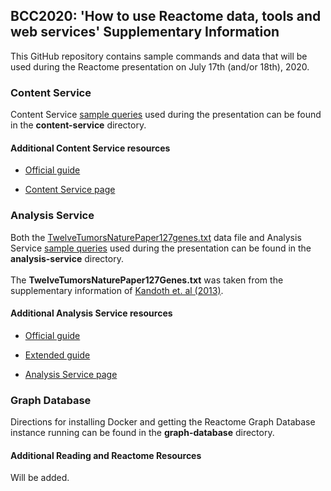 <h2> BCC2020: 'How to use Reactome data, tools and web services' Supplementary Information </h2>

This GitHub repository contains sample commands and data that will be used during the Reactome presentation on July 17th (and/or 18th), 2020.

<h3> Content Service </h3>
Content Service <a href="https://github.com/reactome/BCC-2020/blob/master/content-service/content-service_sample-commands.sh">sample queries</a> used during the presentation can be found in the <b>content-service</b> directory.

  <h4> Additional Content Service resources</h4>

  - <a href="https://reactome.org/dev/content-service">Official guide</a>

  - <a href="https://reactome.org/ContentService/">Content Service page</a>

<h3> Analysis Service </h3>
Both the <a href="https://github.com/reactome/BCC-2020/blob/master/analysis-service/TwelveTumorsNaturePaper127genes.txt">TwelveTumorsNaturePaper127genes.txt</a> data file and Analysis Service <a href="https://github.com/reactome/BCC-2020/blob/master/analysis-service/analysis-service_sample-commands.sh">sample queries</a> used during the presentation can be found in the <b>analysis-service</b> directory.
<br><br>
The <b>TwelveTumorsNaturePaper127Genes.txt</b> was taken from the supplementary information of <a href="https://www.nature.com/articles/nature12634">Kandoth et. al (2013)</a>.

  <h4> Additional Analysis Service resources</h4>

  - <a href="https://reactome.org/dev/analysis">Official guide</a>

  - <a href="https://reactome.org/userguide/analysis">Extended guide</a>

  - <a href="https://reactome.org/AnalysisService/"> Analysis Service page</a>

<h3> Graph Database </h3>
Directions for installing Docker and getting the Reactome Graph Database instance running can be found in the <b>graph-database</b> directory.


<h4> Additional Reading and Reactome Resources </h4>
Will be added.
